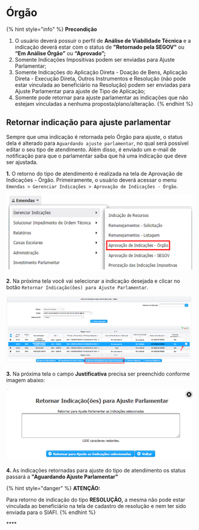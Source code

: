 # Órgão



{% hint style="info" %}
**Precondição**

1. O usuário deverá possuir o perfil de **Análise de Viabilidade Técnica** e a indicação deverá estar com o status de **"Retornado pela SEGOV"** ou **“Em Análise Órgão”** ou **“Aprovado”;**
2. Somente Indicações Impositivas podem ser enviadas para Ajuste Parlamentar;
3. Somente Indicações do Aplicação Direta - Doação de Bens, Aplicação Direta - Execução Direta, Outros Instrumentos e Resolução \(não pode estar vinculada ao beneficiário na Resolução\) podem ser enviadas para Ajuste Parlamentar para ajuste de Tipo de Aplicação;
4. Somente pode retornar para ajuste parlamentar as indicações que não estejam vinculadas a nenhuma proposta/plano/alteração.
{% endhint %}

## Retornar indicação para ajuste parlamentar

Sempre que uma indicação é retornada pelo Órgão para ajuste, o status dela é alterado para `Aguardando ajuste parlamentar`, no qual será possível editar o seu tipo de atendimento. Além disso, é enviado um e-mail de notificação para que o parlamentar saiba que há uma indicação que deve ser ajustada.

**1.** O retorno do tipo de atendimento é realizada na tela de Aprovação de Indicações - Órgão. Primeiramente, o usuário deverá acessar o menu `Emendas > Gerenciar Indicações > Aprovação de Indicações - Órgão`.

![](../../.gitbook/assets/image%20%28441%29.png)

  **2.** Na próxima tela você vai selecionar a indicação desejada e clicar no botão `Retornar Indicação(ões) para Ajuste Parlamentar`.

![](../../.gitbook/assets/image%20%28421%29.png)

**3.** Na próxima tela o campo **Justificativa** precisa ser preenchido conforme imagem abaixo:

![](../../.gitbook/assets/image%20%28432%29.png)

**4.** As indicações retornadas para ajuste do tipo de atendimento os status passará  a  **"Aguardando Ajuste Parlamentar"** 

{% hint style="danger" %}
**ATENÇÃO:**

Para retorno de indicação do tipo **RESOLUÇÃO,** a mesma não pode estar vinculada ao beneficiário na tela de cadastro de resolução e nem ter sido enviada para o SIAFI.
{% endhint %}

\*\*\*\*

